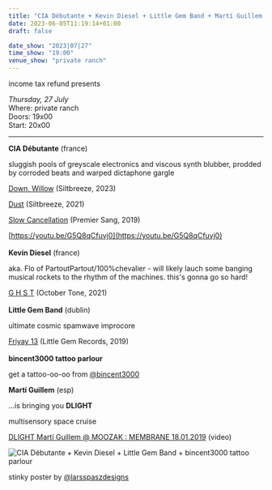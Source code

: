 ```yaml
---
title: "CIA Débutante + Kevin Diesel + Little Gem Band + Martí Guillem + bincent3000 tattoo parlour"
date: 2023-06-05T11:19:14+01:00
draft: false

date_show: "2023|07|27"
time_show: "19:00"
venue_show: "private ranch"
---
```


income tax refund presents

_Thursday, 27 July_
\
Where: private ranch
\
Doors: 19x00
\
Start: 20x00

---

**CIA Débutante** (france)

sluggish pools of greyscale electronics and viscous synth blubber, prodded by corroded beats and warped dictaphone gargle

[Down, Willow](https://siltbreeze.bandcamp.com/album/cia-debutante-down-willow-lp) (Siltbreeze, 2023)

[Dust](https://siltbreeze.bandcamp.com/album/cia-debutante-dust-lp) (Siltbreeze, 2021)

[Slow Cancellation](https://premiersang.bandcamp.com/album/slow-cancellation) (Premier Sang, 2019)

[https://youtu.be/G5Q8qCfuvj0](https://youtu.be/G5Q8qCfuvj0)
\
\
**Kevin Diesel** (france)

aka. Flo of PartoutPartout/100%chevalier - will likely lauch some banging musical rockets to the rhythm of the machines. this's gonna go so hard!

[G H S T](https://octobertone.bandcamp.com/album/g-h-s-t) (October Tone, 2021)
\
\
**Little Gem Band** (dublin)

ultimate cosmic spamwave improcore

[Friyay 13](https://littlegemband.bandcamp.com/album/friyay-13) (Little Gem Records, 2019)
\
\
**bincent3000 tattoo parlour**

get a tattoo-oo-oo from [@bincent3000](https://www.instagram.com/bincent3000/)


**Martí Guillem** (esp)

...is bringing you **DLIGHT** 

multisensory space cruise 

[DLIGHT Martí Guillem @ MOOZAK : MEMBRANE 18.01.2019]( https://www.youtube.com/watch?v=tF2mlk7RBmU) (video)

![CIA Débutante + Kevin Diesel + Little Gem Band + bincent3000 tattoo parlour](../../posters/2023-07-27.jpg)

stinky poster by [@larsspaszdesigns](https://www.instagram.com/larsspaszdesigns/)